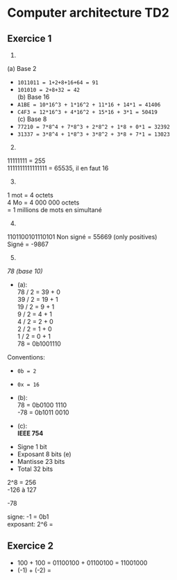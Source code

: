 # Computer architecture TD2

## Exercice 1

1. 
(a) Base 2
- `1011011 = 1+2+8+16+64 = 91`
- `101010 = 2+8+32 = 42`       
(b) Base 16
- `A1BE = 10*16^3 + 1*16^2 + 11*16 + 14*1 = 41406`
- `C4F3 = 12*16^3 + 4*16^2 + 15*16 + 3*1 = 50419`          
(c) Base 8
- `77210 = 7*8^4 + 7*8^3 + 2*8^2 + 1*8 + 0*1 = 32392`  
- `31337 = 3*8^4 + 1*8^3 + 3*8^2 + 3*8 + 7*1 = 13023`      

2.  
11111111 = 255     
1111111111111111 = 65535, il en faut 16

3. 
1 mot = 4 octets     
4 Mo = 4 000 000 octets      
= 1 millions de mots en simultané 

4. 
1101100101110101
Non signé = 55669 (only positives)      
Signé = -9867

5. 
*78 (base 10)*
- (a):     
78 / 2 = 39 + 0     
39 / 2 = 19 + 1     
19 / 2 = 9 + 1     
9 / 2 = 4  + 1      
4 / 2 = 2 + 0     
2 / 2 = 1 + 0     
1 / 2 = 0 + 1      
78 = 0b1001110

Conventions:
- `0b = 2`
- `0x = 16`

- (b):     
78 = 0b0100 1110     
-78 = 0b1011 0010

- (c):     
**IEEE 754**
* Signe	1 bit
* Exposant 8 bits (e)
* Mantisse 23 bits      
* Total 32 bits     

2^8 = 256    
-126 à 127    

-78     

signe: -1 = 0b1     
exposant: 2^6 = 
## Exercice 2
- 100 + 100 = 01100100 + 01100100 = 11001000
- (-1) + (-2) =  